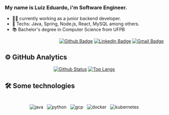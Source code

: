 ### My name is Luiz Eduardo, i'm Software Engineer.

- :office_worker: currently working as a junior backend developer.
- :blue_heart: Techs: Java, Spring, Node.js, React, MySQL among others.
- :books: Bachelor's degree in Computer Science from UFPB

<div align="right" style="display: inline_block">
  
[![Github Badge](https://img.shields.io/badge/-Github-000?style=flat-square&logo=Github&logoColor=white&link=https://https://github.com/luizeeduardo-dev)](https://github.com/luizeeduardo-dev)
[![Linkedin Badge](https://img.shields.io/badge/-LinkedIn-blue?style=flat-square&logo=Linkedin&logoColor=white&link=https://www.linkedin.com/in/luiz-eduardo-d/)](https://www.linkedin.com/in/luiz-eduardo-d/)
[![Gmail Badge](https://img.shields.io/badge/-Gmail-c14438?style=flat-square&logo=Gmail&logoColor=white&link=mailto:luizdias301@gmail.com)](mailto:luizdias301@gmail.com)
  
</div>

## :gear: GitHub Analytics
</div>

<div align="center" style="display: inline_block">

[![Github Status](https://github-readme-stats.vercel.app/api?username=luizeeduardo-dev&show_icons=true&title_color=fff&icon_color=79ff97&text_color=9f9f9f&bg_color=151515)](https://github.com/luizeeduardo-dev)              [![Top Langs](https://github-readme-stats.vercel.app/api/top-langs/?username=luizeeduardo-dev&layout=compact&theme=dracula&hide=pascal)](https://github.com/luizeeduardo-dev/)

<div align="left" style="display: inline_block">
  
## :hammer_and_wrench: Some technologies

</div>

<div>
 <br>
<img src="https://github.com/Quadrified/Quadrified/blob/master/assets/svg/dev/languages/java.svg" alt="java" style="vertical-align:top; margin:4px">
<img src="https://github.com/Quadrified/Quadrified/blob/master/assets/svg/dev/languages/python.svg" alt="python" style="vertical-align:top; margin:4px">
<img src="https://github.com/Quadrified/Quadrified/blob/master/assets/svg/dev/services/gcp.svg" alt="gcp" style="vertical-align:top; margin:4px">
<img src="https://github.com/Quadrified/Quadrified/blob/master/assets/svg/dev/services/dockerhub.svg" alt="docker" style="vertical-align:top; margin:4px">
<img src="https://github.com/Quadrified/Quadrified/blob/master/assets/svg/dev/services/kubernetes.svg" alt="kubernetes" style="vertical-align:top; margin:4px">
<br>
</div>

</div>

